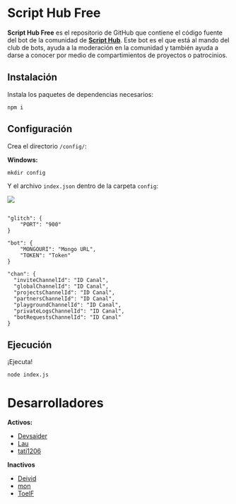 
# Script Hub Free
**Script Hub Free** es el repositorio de GitHub que contiene el código fuente del bot de la comunidad de [**Script Hub**](https://scripthubteam.github.io/ "Script Hub"). Este bot es el que está al mando del club de bots, ayuda a la moderación en la comunidad y también ayuda a darse a conocer por medio de compartimientos de proyectos o patrocinios.

## Instalación

Instala los paquetes de dependencias necesarios:

`npm i`

## Configuración

Crea el directorio `/config/`:

**Windows:**
```
mkdir config
```

Y el archivo `index.json` dentro de la carpeta `config`:

![](https://i.imgur.com/cj4fuCV.png)

```

"glitch": {
	"PORT": "900"
}

"bot": {
	"MONGOURI": "Mongo URL",
	"TOKEN": "Token"
}

"chan": {
  "inviteChannelId": "ID Canal",
  "globalChannelId": "ID Canal",
  "projectsChannelId": "ID Canal",
  "partnersChannelId": "ID Canal",
  "playgroundChannelId": "ID Canal",
  "privateLogsChannelId": "ID Canal",
  "botRequestsChannelId": "ID Canal"
}

```

## Ejecución

¡Ejecuta!

`node index.js`

# Desarrolladores
**Activos:**
- [Devsaider](https://github.com/MrDevsaider "MrDevsaider")
- [Lau](https://github.com/Laauuu "Lau")
- [tati1206](https://github.com/tati1206 "tati1206")

**Inactivos**
- [Deivid](https://github.com/Drylotrans "Drylotrans")
- [mon](https://github.com/wwmon "mon")
- [ToelF](https://github.com/toelf412 "toelf412")

